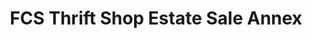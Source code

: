 ---
title: "FCS Thrift Shop Estate Sale Annex"
url: /freeport/fcs-thrift-shop-estate-sale-annex/
shop: charity
---